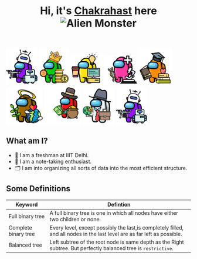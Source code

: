 <h1 align="center"> Hi, it's <a href="https://www.instagram.com/chakrahast/" target="_blank">Chakrahast</a> here <img src="https://raw.githubusercontent.com/Tarikul-Islam-Anik/Animated-Fluent-Emojis/master/Emojis/Smilies/Alien%20Monster.png" alt="Alien Monster" width="25" height="25" /></h1>
<br />

<p float="left">
<img src="robo.png"  height ="100" >
<img src="Richie.png"  height ="100" >
<img src="fullstack.png"  height ="85" >
<img src="med.png"  height ="80" >
<img src="student.png"  height ="100" >
<img src="sustain.png"  height ="100" >
<img src="marketing.png"  height ="105" >
<img src="business.png"  height ="100" >
<img src="robo.png"  height ="100" >
</p>


## **What am I?**
- 🏤 I am a freshman at IIIT Delhi.
- 📄 I am a note-taking enthusiast.
- 🗂️ I am into organizing all sorts of data into the most efficient structure.

## **Some Definitions**

 Keyword | Defintion |
| ------ | ----------- |
| Full binary tree  | A full binary tree is one in which all nodes have either two children or none. |
| Complete binary tree | Every level, except possibly the last,is completely filled, and all nodes in the last level are as far left as possible.|
| Balanced tree | Left subtree of the root node is same depth as the Right subtree. But perfectly balanced tree is `restrictive`.|
